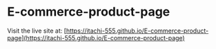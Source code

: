 # E-commerce-product-page

Visit the live site at: [https://itachi-555.github.io/E-commerce-product-page](https://itachi-555.github.io/E-commerce-product-page)
